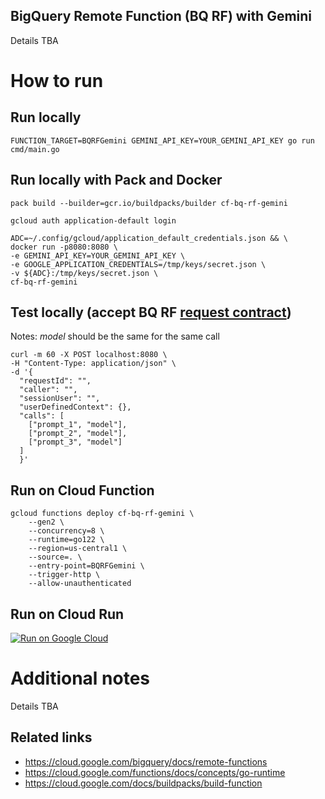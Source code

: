 BigQuery Remote Function (BQ RF) with Gemini
-----------------------------
Details TBA

# How to run
## Run locally
```
FUNCTION_TARGET=BQRFGemini GEMINI_API_KEY=YOUR_GEMINI_API_KEY go run cmd/main.go
```

## Run locally with Pack and Docker
```
pack build --builder=gcr.io/buildpacks/builder cf-bq-rf-gemini

gcloud auth application-default login

ADC=~/.config/gcloud/application_default_credentials.json && \
docker run -p8080:8080 \
-e GEMINI_API_KEY=YOUR_GEMINI_API_KEY \
-e GOOGLE_APPLICATION_CREDENTIALS=/tmp/keys/secret.json \
-v ${ADC}:/tmp/keys/secret.json \
cf-bq-rf-gemini
```

## Test locally (accept BQ RF [request contract](https://cloud.google.com/bigquery/docs/remote-functions#input_format))
Notes: *model* should be the same for the same call
```
curl -m 60 -X POST localhost:8080 \
-H "Content-Type: application/json" \
-d '{
  "requestId": "",
  "caller": "",
  "sessionUser": "",
  "userDefinedContext": {},
  "calls": [
    ["prompt_1", "model"],
    ["prompt_2", "model"],
    ["prompt_3", "model"]
  ]
  }'
```

## Run on Cloud Function
```
gcloud functions deploy cf-bq-rf-gemini \
    --gen2 \
    --concurrency=8 \
    --runtime=go122 \
    --region=us-central1 \
    --source=. \
    --entry-point=BQRFGemini \
    --trigger-http \
    --allow-unauthenticated
```

## Run on Cloud Run
[![Run on Google Cloud](https://deploy.cloud.run/button.svg)](https://deploy.cloud.run)

# Additional notes
Details TBA
## Related links
* https://cloud.google.com/bigquery/docs/remote-functions
* https://cloud.google.com/functions/docs/concepts/go-runtime
* https://cloud.google.com/docs/buildpacks/build-function

